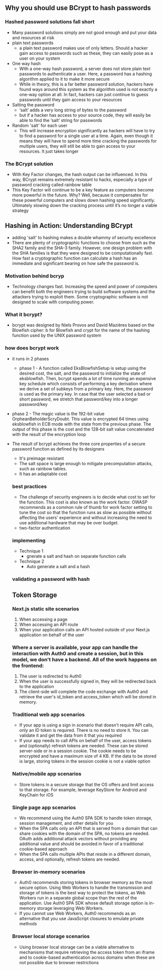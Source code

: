 ## Why you should use BCrypt to hash passwords
### Hashed password solutions fall short
- Many password solutions simply are not good enough and put your data and resources at risk
- plain text passwords
  - a plain text password makes use of only letters. Should a hacker gain access to passwords such as these, they can easily pose as a user on your system
- One way hash
  - With a one-way hash password, a server does not store plain text passwords to authenticate a user. Here, a password has a hashing algorithm applied to it to make it more secure
  - While in theory, this is a far better password solution, hackers have found ways around this system as the algorithm used is not exactly a one-way option at all. In fact, hackers can just continue to guess passwords until they gain access to your resources
- Salting the password
  - ‘salt’ adds a very long string of bytes to the password
  - but if a hacker has access to your source code, they will easily be able to find the ‘salt’ string for passwords
- Random 'salt' for each user
  - This will increase encryption significantly as hackers will have to try to find a password for a single user at a time. Again, even though it means they will have to spend more time cracking the passwords for multiple users, they will still be able to gain access to your resources. It just takes longer
### The BCrypt solution
-  With Key Factor changes, the hash output can be influenced. In this way, BCrypt remains extremely resistant to hacks, especially a type of password cracking called rainbow table
- This Key Factor will continue to be a key feature as computers become more powerful in the future. Why? Well, because it compensates for these powerful computers and slows down hashing speed significantly. Ultimately slowing down the cracking process until it’s no longer a viable strategy

## Hashing in Action: Understanding BCrypt
- adding 'salt' to hashing makes a double whammy of security excellence
- There are plenty of cryptographic functions to choose from such as the SHA2 family and the SHA-3 family. However, one design problem with the SHA families is that they were designed to be computationally fast. How fast a cryptographic function can calculate a hash has an immediate and significant bearing on how safe the password is.
### Motivation behind bcryp
- Technology changes fast. Increasing the speed and power of computers can benefit both the engineers trying to build software systems and the attackers trying to exploit them. Some cryptographic software is not designed to scale with computing power.

### What it bcrypt?
- bcrypt was designed by Niels Provos and David Mazières based on the Blowfish cipher: b for Blowfish and crypt for the name of the hashing function used by the UNIX password system
### how does bcrypt work
- it runs in 2 phases
  - phase 1 - A function called EksBlowfishSetup is setup using the desired cost, the salt, and the password to initialize the state of eksblowfish. Then, bcrypt spends a lot of time running an expensive key schedule which consists of performing a key derivation where we derive a set of subkeys from a primary key. Here, the password is used as the primary key. In case that the user selected a bad or short password, we stretch that password/key into a longer password/key
- phase 2 - The magic value is the 192-bit value OrpheanBeholderScryDoubt. This value is encrypted 64 times using eksblowfish in ECB mode with the state from the previous phase. The output of this phase is the cost and the 128-bit salt value concatenated with the result of the encryption loop
- The result of bcrypt achieves the three core properties of a secure password function as defined by its designers
  - It's preimage resistant
  - The salt space is large enough to mitigate precomputation attacks, such as rainbow tables.
  - It has an adaptable cost
  ### best practices
  - The challenge of security engineers is to decide what cost to set for the function. This cost is also known as the work factor. OWASP recommends as a common rule of thumb for work factor setting to tune the cost so that the function runs as slow as possible without affecting the users' experience and without increasing the need to use additional hardware that may be over budget.
  - two-factor authentication
  ### implementing
  - Technique 1
    - gnerate a salt and hash on separate function calls
  - Technique 2
    - Auto generate a salt and a hash
  ### validating a password with hash

  ## Token Storage
  ### Next.js static site scenarios
  1. When accessing a page
  2. When accessing an API route
  3. When your application calls an API hosted outside of your Next.js application on behalf of the user

  ### Where a server is available, your app can handle the interaction with Auth0 and create a session, but in this model, we don't have a backend. All of the work happens on the frontend:
  1. The user is redirected to Auth0
  2. When the user is successfully signed in, they will be redirected back to the application
  3. The client-side will complete the code exchange with Auth0 and retrieve the user's id_token and access_token which will be stored in memory.

  ### Traditional web app scenarios
  - If your app is using a sign in scenario that doesn't require API calls, only an ID token is required. There is no need to store it. You can validate it and get the data from it that you required
  - If your app needs to call APIs on behalf of the user, access tokens and (optionally) refresh tokens are needed. These can be stored server-side or in a session cookie. The cookie needs to be encrypted and have a maximum size of 4 KB. If the data to be stored is large, storing tokens in the session cookie is not a viable option
  ### Native/mobile app scenarios
  - Store tokens in a secure storage that the OS offers and limit access to that storage. For example, leverage KeyStore for Android and KeyChain for iOS
  ### Single page app scenarios
  - We recommend using the Auth0 SPA SDK to handle token storage, session management, and other details for you
  - When the SPA calls only an API that is served from a domain that can share cookies with the domain of the SPA, no tokens are needed. OAuth adds additional attack vectors without providing any additional value and should be avoided in favor of a traditional cookie-based approach
  - When the SPA calls multiple APIs that reside in a different domain, access, and optionally, refresh tokens are needed.
  ### Browser in-memory scenarios
  - Auth0 recommends storing tokens in browser memory as the most secure option. Using Web Workers to handle the transmission and storage of tokens is the best way to protect the tokens, as Web Workers run in a separate global scope than the rest of the application. Use Auth0 SPA SDK whose default storage option is in-memory storage leveraging Web Workers.
  - If you cannot use Web Workers, Auth0 recommends as an alternative that you use JavaScript closures to emulate private methods
  ### Browser local storage scenarios
  - Using browser local storage can be a viable alternative to mechanisms that require retrieving the access token from an iframe and to cookie-based authentication across domains when these are not possible due to browser restrictions


